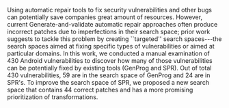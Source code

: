 Using automatic repair tools to fix security vulnerabilities and other bugs can potentially save companies great amount of resources. However, current Generate-and-validate automatic repair approaches often produce incorrect patches due to imperfections in their search space; prior work suggests to tackle this problem by creating ``targeted'' search spaces---the search spaces aimed at fixing specific types of vulnerabilities or aimed at particular domains. In this work, we conducted a manual examination of 430 Android vulnerabilities to discover how many of those vulnerabilities can be potentially fixed by existing tools (GenProg and SPR). Out of total 430 vulnerabilities, 59 are in the search space of GenProg and 24 are in SPR's. To improve the search space of SPR, we proposed a new search space that contains 44 correct patches and has a more promising prioritization of transformations.
